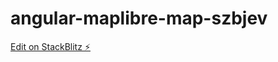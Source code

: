# angular-maplibre-map-szbjev

[Edit on StackBlitz ⚡️](https://stackblitz.com/edit/angular-maplibre-map-szbjev)